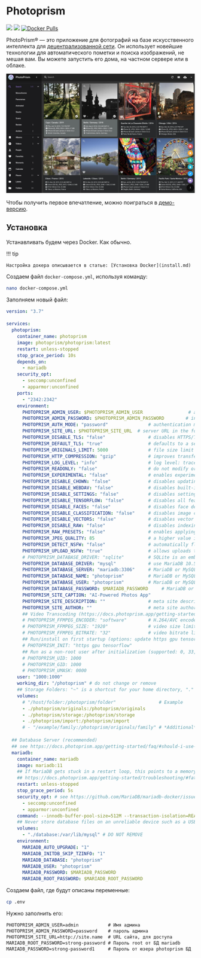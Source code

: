 # Photoprism

[![](https://img.shields.io/github/stars/Prowlarr/Prowlarr?label=%E2%AD%90%20Stars&style=flat-square)](https://github.com/photoprism/photoprism)
[![](https://img.shields.io/github/v/release/Prowlarr/Prowlarr?label=%F0%9F%9A%80%20Release&style=flat-square)](https://github.com/photoprism/photoprism/releases/latest)
[![Docker Pulls](https://img.shields.io/docker/pulls/linuxserver/prowlarr.svg?maxAge=60&style=flat-square)](https://hub.docker.com/r/photoprism/photoprism)

PhotoPrism® — это приложение для фотографий на базе искусственного интеллекта для [децентрализованной сети](https://en.wikipedia.org/wiki/Decentralized_web). Он использует новейшие технологии для автоматического пометки и поиска изображений, не мешая вам. Вы можете запустить его дома, на частном сервере или в облаке.

![](../images/docker/photoprism.png)

Чтобы получить первое впечатление, можно поиграться в [демо-версию](https://try.photoprism.app/).

## Установка

Устанавливать будем через Docker. Как обычно. 

!!! tip

    Настройка докера описывается в статье: [Установка Docker](install.md)

Создаем файл `docker-compose.yml`, используя команду:

```bash
nano docker-compose.yml
```
Заполняем новый файл:

```yaml
version: "3.7"
    
services:
  photoprism:
    container_name: photoprism
    image: photoprism/photoprism:latest
    restart: unless-stopped
    stop_grace_period: 10s
    depends_on:
      - mariadb
    security_opt:
      - seccomp:unconfined
      - apparmor:unconfined
    ports:
      - "2342:2342"
    environment:
      PHOTOPRISM_ADMIN_USER: $PHOTOPRISM_ADMIN_USER                 # admin login username
      PHOTOPRISM_ADMIN_PASSWORD: $PHOTOPRISM_ADMIN_PASSWORD        # initial admin password (8-72 characters)
      PHOTOPRISM_AUTH_MODE: "password"               # authentication mode (public, password)
      PHOTOPRISM_SITE_URL: $PHOTOPRISM_SITE_URL  # server URL in the format "http(s)://domain.name(:port)/(path)"
      PHOTOPRISM_DISABLE_TLS: "false"                # disables HTTPS/TLS even if the site URL starts with https:// and a certificate is available
      PHOTOPRISM_DEFAULT_TLS: "true"                 # defaults to a self-signed HTTPS/TLS certificate if no other certificate is available
      PHOTOPRISM_ORIGINALS_LIMIT: 5000               # file size limit for originals in MB (increase for high-res video)
      PHOTOPRISM_HTTP_COMPRESSION: "gzip"            # improves transfer speed and bandwidth utilization (none or gzip)
      PHOTOPRISM_LOG_LEVEL: "info"                   # log level: trace, debug, info, warning, error, fatal, or panic
      PHOTOPRISM_READONLY: "false"                   # do not modify originals directory (reduced functionality)
      PHOTOPRISM_EXPERIMENTAL: "false"               # enables experimental features
      PHOTOPRISM_DISABLE_CHOWN: "false"              # disables updating storage permissions via chmod and chown on startup
      PHOTOPRISM_DISABLE_WEBDAV: "false"             # disables built-in WebDAV server
      PHOTOPRISM_DISABLE_SETTINGS: "false"           # disables settings UI and API
      PHOTOPRISM_DISABLE_TENSORFLOW: "false"         # disables all features depending on TensorFlow
      PHOTOPRISM_DISABLE_FACES: "false"              # disables face detection and recognition (requires TensorFlow)
      PHOTOPRISM_DISABLE_CLASSIFICATION: "false"     # disables image classification (requires TensorFlow)
      PHOTOPRISM_DISABLE_VECTORS: "false"            # disables vector graphics support
      PHOTOPRISM_DISABLE_RAW: "false"                # disables indexing and conversion of RAW images
      PHOTOPRISM_RAW_PRESETS: "false"                # enables applying user presets when converting RAW images (reduces performance)
      PHOTOPRISM_JPEG_QUALITY: 85                    # a higher value increases the quality and file size of JPEG images and thumbnails (25-100)
      PHOTOPRISM_DETECT_NSFW: "false"                # automatically flags photos as private that MAY be offensive (requires TensorFlow)
      PHOTOPRISM_UPLOAD_NSFW: "true"                 # allows uploads that MAY be offensive (no effect without TensorFlow)
      # PHOTOPRISM_DATABASE_DRIVER: "sqlite"         # SQLite is an embedded database that doesn't require a server
      PHOTOPRISM_DATABASE_DRIVER: "mysql"            # use MariaDB 10.5+ or MySQL 8+ instead of SQLite for improved performance
      PHOTOPRISM_DATABASE_SERVER: "mariadb:3306"     # MariaDB or MySQL database server (hostname:port)
      PHOTOPRISM_DATABASE_NAME: "photoprism"         # MariaDB or MySQL database schema name
      PHOTOPRISM_DATABASE_USER: "photoprism"         # MariaDB or MySQL database user name
      PHOTOPRISM_DATABASE_PASSWORD: $MARIADB_PASSWORD     # MariaDB or MySQL database user password
      PHOTOPRISM_SITE_CAPTION: "AI-Powered Photos App"
      PHOTOPRISM_SITE_DESCRIPTION: ""                # meta site description
      PHOTOPRISM_SITE_AUTHOR: ""                     # meta site author
      ## Video Transcoding (https://docs.photoprism.app/getting-started/advanced/transcoding/):
      # PHOTOPRISM_FFMPEG_ENCODER: "software"        # H.264/AVC encoder (software, intel, nvidia, apple, raspberry, or vaapi)
      # PHOTOPRISM_FFMPEG_SIZE: "1920"               # video size limit in pixels (720-7680) (default: 3840)
      # PHOTOPRISM_FFMPEG_BITRATE: "32"              # video bitrate limit in Mbit/s (default: 50)
      ## Run/install on first startup (options: update https gpu tensorflow davfs clitools clean):
      # PHOTOPRISM_INIT: "https gpu tensorflow"
      ## Run as a non-root user after initialization (supported: 0, 33, 50-99, 500-600, and 900-1200):
      # PHOTOPRISM_UID: 1000
      # PHOTOPRISM_GID: 1000
      # PHOTOPRISM_UMASK: 0000
    user: "1000:1000"
    working_dir: "/photoprism" # do not change or remove
    ## Storage Folders: "~" is a shortcut for your home directory, "." for the current directory
    volumes:
      # "/host/folder:/photoprism/folder"                # Example
      - ./photoprism/originals:/photoprism/originals     
      - ./photoprism/storage:/photoprism/storage
      - ./photoprism/import:/photoprism/import
      # - "/example/family:/photoprism/originals/family" # *Additional* media folders can be mounted like this

  ## Database Server (recommended)
  ## see https://docs.photoprism.app/getting-started/faq/#should-i-use-sqlite-mariadb-or-mysql
  mariadb:
    container_name: mariadb
    image: mariadb:11
    ## If MariaDB gets stuck in a restart loop, this points to a memory or filesystem issue:
    ## https://docs.photoprism.app/getting-started/troubleshooting/#fatal-server-errors
    restart: unless-stopped
    stop_grace_period: 5s
    security_opt: # see https://github.com/MariaDB/mariadb-docker/issues/434#issuecomment-1136151239
      - seccomp:unconfined
      - apparmor:unconfined
    command: --innodb-buffer-pool-size=512M --transaction-isolation=READ-COMMITTED --character-set-server=utf8mb4 --collation-server=utf8mb4_unicode_ci --max-connections=512 --innodb-rollback-on-timeout=OFF --innodb-lock-wait-timeout=120
    ## Never store database files on an unreliable device such as a USB flash drive, an SD card, or a shared network folder:
    volumes:
      - "./database:/var/lib/mysql" # DO NOT REMOVE
    environment:
      MARIADB_AUTO_UPGRADE: "1"
      MARIADB_INITDB_SKIP_TZINFO: "1"
      MARIADB_DATABASE: "photoprism"
      MARIADB_USER: "photoprism"
      MARIADB_PASSWORD: $MARIADB_PASSWORD
      MARIADB_ROOT_PASSWORD: $MARIADB_ROOT_PASSWORD
```

Создаем файл, где будут описаны переменные: 

```bash
cp .env
```
Нужно заполнить его:
```
PHOTOPRISM_ADMIN_USER=admin           # Имя админа
PHOTOPRISM_ADMIN_PASSWORD=password    # пароль админа
PHOTOPRISM_SITE_URL=http://site.name  # URL сайта, для доступа
MARIADB_ROOT_PASSWORD=strong-password # Пароль root от БД mariadb
MARIADB_PASSWORD=strong-password1     # Пароль от юзера photoprism БД
```
